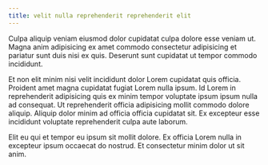 ```yaml
---
title: velit nulla reprehenderit reprehenderit elit
---
```


Culpa aliquip veniam eiusmod dolor cupidatat culpa dolore esse veniam ut. Magna anim adipisicing ex amet commodo consectetur adipisicing et pariatur sunt duis nisi ex quis. Deserunt sunt cupidatat ut tempor commodo incididunt.

Et non elit minim nisi velit incididunt dolor Lorem cupidatat quis officia. Proident amet magna cupidatat fugiat Lorem nulla ipsum. Id Lorem in reprehenderit adipisicing quis ex minim tempor voluptate ipsum ipsum nulla ad consequat. Ut reprehenderit officia adipisicing mollit commodo dolore aliquip. Aliquip dolor minim ad officia officia cupidatat sit. Ex excepteur esse incididunt voluptate reprehenderit culpa aute laborum.

Elit eu qui et tempor eu ipsum sit mollit dolore. Ex officia Lorem nulla in excepteur ipsum occaecat do nostrud. Et consectetur minim dolor ut sit anim.